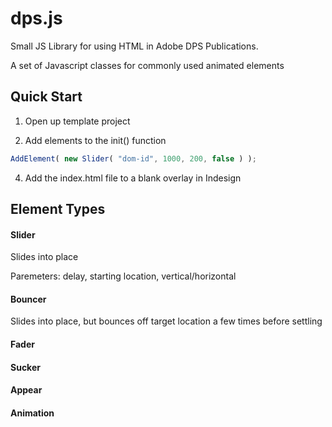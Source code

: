 # dps.js

Small JS Library for using HTML in Adobe DPS Publications.


A set of Javascript classes for commonly used animated elements


## Quick Start

1. Open up template project

2. Add elements to the init() function
```javascript
AddElement( new Slider( "dom-id", 1000, 200, false ) );
```

4. Add the index.html file to a blank overlay in Indesign


## Element Types

#### Slider
Slides into place

Paremeters: delay, starting location, vertical/horizontal


#### Bouncer
Slides into place, but bounces off target location a few times before settling


#### Fader


#### Sucker


#### Appear


#### Animation
